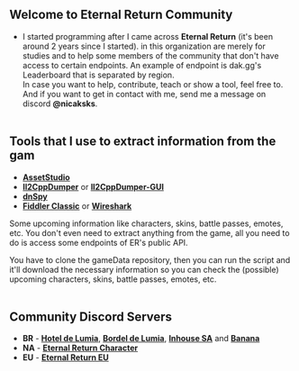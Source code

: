 ## Welcome to Eternal Return Community
- I started programming after I came across **Eternal Return** (it's been around 2 years since I started). in this organization are merely for studies and to help some members of the community that don't have access to certain endpoints. An example of endpoint is dak.gg's Leaderboard that is separated by region. 
<br> In case you want to help, contribute, teach or show a tool, feel free to. And if you want to get in contact with me, send me a message on discord **@nicaksks**. <br><br>

## Tools that I use to extract information from the gam
- **[AssetStudio](https://github.com/aelurum/AssetStudio)**
- **[Il2CppDumper](https://github.com/Perfare/Il2CppDumper)** or **[Il2CppDumper-GUI](https://github.com/AndnixSH/Il2CppDumper-GUI)**
- **[dnSpy](https://github.com/dnSpy/dnSpy)**
- **[Fiddler Classic](https://www.telerik.com/fiddler/fiddler-classic)** or **[Wireshark](https://www.wireshark.org/)**

Some upcoming information like characters, skins, battle passes, emotes, etc.
You don't even need to extract anything from the game, all you need to do is access some endpoints of ER's public API.<br> 

You have to clone the gameData repository, then you can run the script and it'll download the necessary information so you can check the (possible) upcoming characters, skins, battle passes, emotes, etc. <br><br>

## Community Discord Servers 
* **BR** - **[Hotel de Lumia](https://discord.gg/fHaHXGmyce)**, **[Bordel de Lumia](https://discord.gg/c7TRRDpZee)**, **[Inhouse SA](https://discord.gg/JHzEK4xNez)** and **[Banana](https://discord.gg/Xd3DQgfd6D)**
* **NA** - **[Eternal Return Character](https://discord.gg/Xd3DQgfd6D)**
* **EU** - **[Eternal Return EU](https://discord.gg/eucord)**